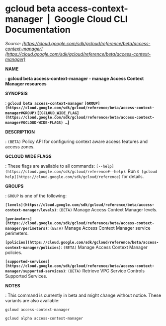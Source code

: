 # gcloud beta access-context-manager  |  Google Cloud CLI Documentation

*Source: [https://cloud.google.com/sdk/gcloud/reference/beta/access-context-manager](https://cloud.google.com/sdk/gcloud/reference/beta/access-context-manager)*

**NAME**

: **gcloud beta access-context-manager - manage Access Context Manager resources**

**SYNOPSIS**

: **`gcloud beta access-context-manager` `[GROUP](https://cloud.google.com/sdk/gcloud/reference/beta/access-context-manager#GROUP)` [`[GCLOUD_WIDE_FLAG](https://cloud.google.com/sdk/gcloud/reference/beta/access-context-manager#GCLOUD-WIDE-FLAGS) …`]**

**DESCRIPTION**

: `(BETA)` Policy API for configuring context aware access features and
access zones.

**GCLOUD WIDE FLAGS**

: These flags are available to all commands: `[--help](https://cloud.google.com/sdk/gcloud/reference#--help)`.
Run `$ [gcloud help](https://cloud.google.com/sdk/gcloud/reference)` for details.

**GROUPS**

: ``GROUP`` is one of the following:

**`[levels](https://cloud.google.com/sdk/gcloud/reference/beta/access-context-manager/levels)`**:
`(BETA)` Manage Access Context Manager levels.

**`[perimeters](https://cloud.google.com/sdk/gcloud/reference/beta/access-context-manager/perimeters)`**:
`(BETA)` Manage Access Context Manager service perimeters.

**`[policies](https://cloud.google.com/sdk/gcloud/reference/beta/access-context-manager/policies)`**:
`(BETA)` Manage Access Context Manager policies.

**`[supported-services](https://cloud.google.com/sdk/gcloud/reference/beta/access-context-manager/supported-services)`**:
`(BETA)` Retrieve VPC Service Controls Supported Services.

**NOTES**

: This command is currently in beta and might change without notice. These
variants are also available:

```
gcloud access-context-manager
```

```
gcloud alpha access-context-manager
```